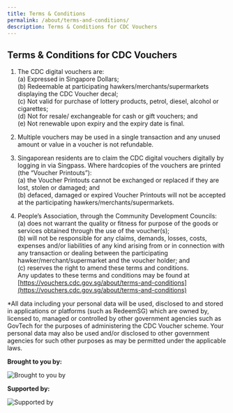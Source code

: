 ```yaml
---
title: Terms & Conditions
permalink: /about/terms-and-conditions/
description: Terms & Conditions for CDC Vouchers
---
```

## Terms & Conditions for CDC Vouchers

1.	The CDC digital vouchers are: <br>
(a) Expressed in Singapore Dollars; <br>
(b) Redeemable at participating hawkers/merchants/supermarkets displaying the CDC Voucher decal; <br>
(c) Not valid for purchase of lottery products, petrol, diesel, alcohol or cigarettes; <br>
(d) Not for resale/ exchangeable for cash or gift vouchers; and<br>
(e) Not renewable upon expiry and the expiry date is final.

2.	Multiple vouchers may be used in a single transaction and any unused amount or value in a voucher is not refundable.

3.	Singaporean residents are to claim the CDC digital vouchers digitally by logging in via Singpass. Where hardcopies of the vouchers are printed (the “Voucher Printouts”): <br>
(a) the Voucher Printouts cannot be exchanged or replaced if they are lost, stolen or damaged; and <br>
(b) defaced, damaged or expired Voucher Printouts will not be accepted at the participating hawkers/merchants/supermarkets. 

4.	People’s Association, through the Community Development Councils: <br>
(a) does not warrant the quality or fitness for purpose of the goods or services obtained through the use of the voucher(s);<br>
(b) will not be responsible for any claims, demands, losses, costs, expenses and/or liabilities of any kind arising from or in connection with any transaction or dealing between the participating hawker/merchant/supermarket and the voucher holder; and <br>
(c) reserves the right to amend these terms and conditions. <br>
Any updates to these terms and conditions may be found at [https://vouchers.cdc.gov.sg/about/terms-and-conditions](https://vouchers.cdc.gov.sg/about/terms-and-conditions) 

*All data including your personal data will be used, disclosed to and stored in applications or platforms (such as RedeemSG) which are owned by, licensed to, managed or controlled by other government agencies such as GovTech for the purposes of administering the CDC Voucher scheme. Your personal data may also be used and/or disclosed to other government agencies for such other purposes as may be permitted under the applicable laws.


**Brought to you by:**

![Brought to you by](/images/brought-by.png)

**Supported by:**

![Supported by](/images/supported-by.png)